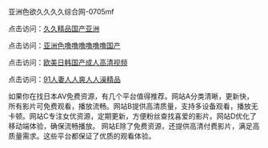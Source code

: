 亚洲色欲久久久久综合网-0705mf

点击访问：<a href="https://gsd-agv.pages.dev/">久久精品国产亚洲</a>

点击访问：<a href="https://gda-c7m.pages.dev/">亚洲色噜噜噜噜噜噜国产</a>

点击访问：<a href="https://tfda.pages.dev/">欧美日韩国产成人高清视频</a>

点击访问：<a href="https://bsdf-5f5.pages.dev/">91人妻人人爽人人澡精品</a>

如果你在找日本AV免费资源，有几个平台值得推荐。网站A分类清晰，更新快，所有影片可免费观看，播放流畅。网站B提供高清质量，支持多设备观看，播放无卡顿。网站C专注女优资源，定期更新，方便粉丝查找喜爱的影片。网站D优化了移动端体验，确保流畅播放。
网站E除了免费资源，还提供高清付费影片，满足高质量需求。这些平台都保证了优质的观看体验。

<span style="display:none;">[Canonical link](https://github.com/mm20250705/mm8 ）</span>



